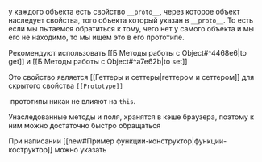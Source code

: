 у каждого объекта есть свойство `__proto__`, через которое объект наследует свойства, того объекта который указан в `__proto__`. То есть если мы пытаемся обратиться к тому, чего нет у самого объекта и мы его не находимо, то мы ищем это в его прототипе.

Рекомендуют использовать [[Б Методы работы с Object#^4468e6|to get]] и [[Б Методы работы с Object#^a7e62b|to set]]

Это свойство является [[Геттеры и сеттеры|геттером и сеттером]] для скрытого свойства `[[Prototype]]` 

 прототипы никак не влияют на `this`.

Унаследованные методы и поля, хранятся в кэше браузера, поэтому к ним можно достаточно быстро обращаться


При написании [[new#Пример функции-конструктор|функции-коструктор]] можно указать 
